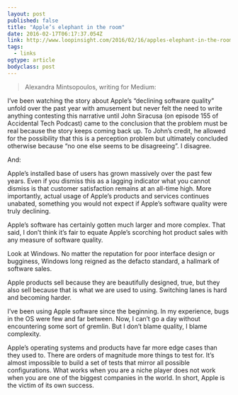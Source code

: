 ```yaml
---
layout: post 
published: false 
title: "Apple’s elephant in the room" 
date: 2016-02-17T06:17:37.054Z 
link: http://www.loopinsight.com/2016/02/16/apples-elephant-in-the-room/ 
tags:
  - links
ogtype: article 
bodyclass: post 
---
```


> Alexandra Mintsopoulos, writing for Medium:

I’ve been watching the story about Apple’s “declining software quality” unfold over the past year with amusement but never felt the need to write anything contesting this narrative until John Siracusa (on episode 155 of Accidental Tech Podcast) came to the conclusion that the problem must be real because the story keeps coming back up. To John’s credit, he allowed for the possibility that this is a perception problem but ultimately concluded otherwise because “no one else seems to be disagreeing”. I disagree.

And:

Apple’s installed base of users has grown massively over the past few years. Even if you dismiss this as a lagging indicator what you cannot dismiss is that customer satisfaction remains at an all-time high. More importantly, actual usage of Apple’s products and services continues unabated, something you would not expect if Apple’s software quality were truly declining.

Apple’s software has certainly gotten much larger and more complex. That said, I don’t think it’s fair to equate Apple’s scorching hot product sales with any measure of software quality.

Look at Windows. No matter the reputation for poor interface design or bugginess, Windows long reigned as the defacto standard, a hallmark of software sales.

Apple products sell because they are beautifully designed, true, but they also sell because that is what we are used to using. Switching lanes is hard and becoming harder.

I’ve been using Apple software since the beginning. In my experience, bugs in the OS were few and far between. Now, I can’t go a day without encountering some sort of gremlin. But I don’t blame quality, I blame complexity.

Apple’s operating systems and products have far more edge cases than they used to. There are orders of magnitude more things to test for. It’s almost impossible to build a set of tests that mirror all possible configurations. What works when you are a niche player does not work when you are one of the biggest companies in the world. In short, Apple is the victim of its own success.
